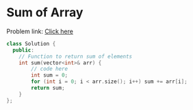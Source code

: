 # Sum of Array

Problem link: [Click here](https://www.geeksforgeeks.org/problems/sum-of-array2326/1?page=1&difficulty=School&sortBy=submissions)

```cpp
class Solution {
  public:
    // Function to return sum of elements
    int sum(vector<int>& arr) {
        // code here
        int sum = 0;
        for (int i = 0; i < arr.size(); i++) sum += arr[i];
        return sum;
    }
};
```
